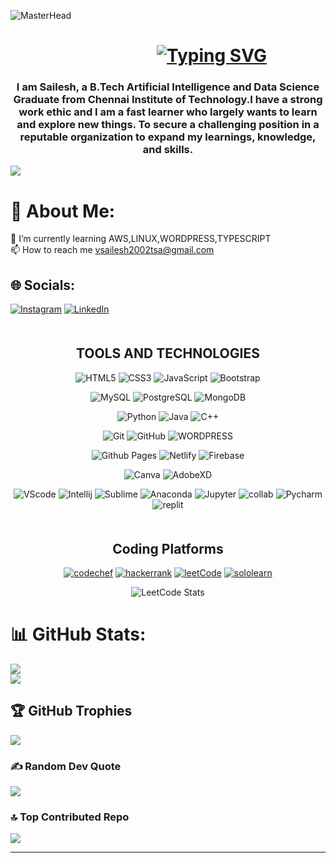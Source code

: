 ![MasterHead](https://miro.medium.com/v2/resize:fit:1000/1*aYo7IrzJ4XJ-aENpk7iKxg.png)
<h1 align="center">&emsp;&emsp;&emsp;&emsp;&emsp;<a href="https://git.io/typing-svg"><img src="https://readme-typing-svg.demolab.com?font=Fira+Code&pause=1000&random=false&width=435&lines=Hi+%F0%9F%91%8B%2C+I'm+Sailesh+V" alt="Typing SVG" /></a></h1>
<h3 align="center">I am Sailesh, a B.Tech Artificial Intelligence and Data Science Graduate from Chennai Institute of Technology.I have a strong work ethic and I am a fast learner who largely wants to learn and explore new things. To secure a challenging position in a reputable organization to expand my learnings, knowledge, and skills.</h3>
     
[![](https://visitcount.itsvg.in/api?id=Saileshthedon&icon=4&color=6)](https://visitcount.itsvg.in)

# 💫 About Me:
🌱 I’m currently learning AWS,LINUX,WORDPRESS,TYPESCRIPT<br>📫 How to reach me vsailesh2002tsa@gmail.com<br>

## 🌐 Socials:
[![Instagram](https://img.shields.io/badge/Instagram-%23E4405F.svg?logo=Instagram&logoColor=white)](https://instagram.com/saileshv2002) [![LinkedIn](https://img.shields.io/badge/LinkedIn-%230077B5.svg?logo=linkedin&logoColor=white)](https://www.linkedin.com/in/v-sailesh-566524204/) 

<h2 align="center" style="margin-top: 50px;">TOOLS AND TECHNOLOGIES</h2>
  <div align="center">
  <div>

  ![HTML5](https://img.shields.io/badge/html5-%23E34F26.svg?style=for-the-badge&logo=html5&logoColor=white)
  ![CSS3](https://img.shields.io/badge/css3-%231572B6.svg?style=for-the-badge&logo=css3&logoColor=white)
  ![JavaScript](https://img.shields.io/badge/javascript-%23323330.svg?style=for-the-badge&logo=javascript&logoColor=%23F7DF1E)
  ![Bootstrap](https://img.shields.io/badge/bootstrap-%23563D7C.svg?style=for-the-badge&logo=bootstrap&logoColor=white)
  </div>
  <div>

  ![MySQL](https://img.shields.io/badge/mysql-%2300f.svg?style=for-the-badge&logo=mysql&logoColor=white)
  ![PostgreSQL](https://img.shields.io/badge/Postgresql-30658c?style=for-the-badge&logo=postgresql&logoColor=white)
  ![MongoDB](https://img.shields.io/badge/MongoDB-4EA94B?style=for-the-badge&logo=mongodb&logoColor=white)
</div>
<div>

  ![Python](https://img.shields.io/badge/python-3670A0?style=for-the-badge&logo=python&logoColor=ffdd54)
  ![Java](https://img.shields.io/badge/java-%23ED8B00.svg?style=for-the-badge&logo=openjdk&logoColor=white)
  ![C++](https://img.shields.io/badge/c++-%2300599C.svg?style=for-the-badge&logo=c%2B%2B&logoColor=white)

</div>
<div>

  ![Git](https://img.shields.io/badge/git-%23F05033.svg?style=for-the-badge&logo=git&logoColor=white)
  ![GitHub](https://img.shields.io/badge/github-%23121011.svg?style=for-the-badge&logo=github&logoColor=white)
  ![WORDPRESS](https://img.shields.io/badge/Wordpress-21759B?style=for-the-badge&logo=wordpress&logoColor=white)
  
</div>

<div>
     
 ![Github Pages](https://img.shields.io/badge/github%20pages-121013?style=for-the-badge&logo=github&logoColor=white)
 ![Netlify](https://img.shields.io/badge/netlify-%23000000.svg?style=for-the-badge&logo=netlify&logoColor=#00C7B7)
 ![Firebase](https://img.shields.io/badge/firebase-%23039BE5.svg?style=for-the-badge&logo=firebase)

</div>

<div>
     
 ![Canva](https://img.shields.io/badge/Canva-%2300C4CC.svg?&style=for-the-badge&logo=Canva&logoColor=white)
 ![AdobeXD](https://img.shields.io/badge/Adobe%20XD-470137?style=for-the-badge&logo=Adobe%20XD&logoColor=#FF61F6)

</div>




<div>

![VScode](https://img.shields.io/badge/VSCode-0078D4?style=for-the-badge&logo=visual%20studio%20code&logoColor=white)
 ![Intellij](https://img.shields.io/badge/IntelliJ_IDEA-000000.svg?style=for-the-badge&logo=intellij-idea&logoColor=white)
![Sublime](https://img.shields.io/badge/sublime_text-%23575757.svg?&style=for-the-badge&logo=sublime-text&logoColor=important)
![Anaconda](https://img.shields.io/badge/conda-342B029.svg?&style=for-the-badge&logo=anaconda&logoColor=white)
![Jupyter](https://img.shields.io/badge/Jupyter-F37626.svg?&style=for-the-badge&logo=Jupyter&logoColor=white)
 ![collab](https://img.shields.io/badge/Colab-F9AB00?style=for-the-badge&logo=googlecolab&color=525252)
![Pycharm](https://img.shields.io/badge/PyCharm-000000.svg?&style=for-the-badge&logo=PyCharm&logoColor=white)
![replit](https://img.shields.io/badge/replit-667881?style=for-the-badge&logo=replit&logoColor=white)

</div>
</div>

<h2 align="center" style="margin-top: 50px;">Coding Platforms</h2>
<div align="center">

 [![codechef](https://img.shields.io/badge/Codechef-%23B92B27.svg?&style=for-the-badge&logo=Codechef&logoColor=white)](https://www.codechef.com/users/hashim_hb)
 [![hackerrank](https://img.shields.io/badge/-Hackerrank-2EC866?style=for-the-badge&logo=HackerRank&logoColor=white)](https://www.hackerrank.com/hashimrocker9)
[![leetCode](https://img.shields.io/badge/-LeetCode-FFA116?style=for-the-badge&logo=LeetCode&logoColor=black)](https://leetcode.com/hashimbasha97/)
[![sololearn](https://img.shields.io/badge/-Sololearn-3a464b?style=for-the-badge&logo=Sololearn&logoColor=white)](https://www.sololearn.com/profile/26829199)

</div>

<p align="center">
  <img src="https://leetcard.jacoblin.cool/Sailesh_V?theme=dark&font=Anek%20Kannada&ext=heatmap" alt="LeetCode Stats">
</p>

# 📊 GitHub Stats:

![](https://github-readme-streak-stats.herokuapp.com/?user=Saileshthedon&theme=vue&hide_border=false)<br/>
![](https://github-readme-stats.vercel.app/api/top-langs/?username=Saileshthedon&theme=vue&hide_border=false&include_all_commits=true&count_private=true&layout=compact)

## 🏆 GitHub Trophies
![](https://github-profile-trophy.vercel.app/?username=Saileshthedon&theme=flat&no-frame=false&no-bg=false&margin-w=4)

### ✍️ Random Dev Quote
![](https://quotes-github-readme.vercel.app/api?type=horizontal&theme=light)

### 🔝 Top Contributed Repo
![](https://github-contributor-stats.vercel.app/api?username=Saileshthedon&limit=5&theme=onestar&combine_all_yearly_contributions=true)

---
